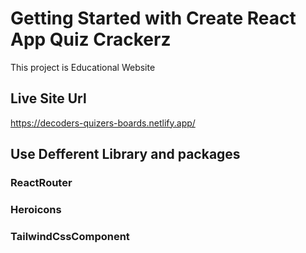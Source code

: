 # Getting Started with Create React App Quiz Crackerz

This project is Educational Website

## Live Site Url

https://decoders-quizers-boards.netlify.app/


## Use Defferent Library and packages
### ReactRouter
### Heroicons
### TailwindCssComponent